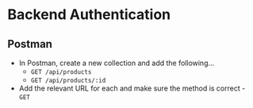 # Backend Authentication
## Postman
- In Postman, create a new collection and add the following...
  - `GET /api/products`
  - `GET /api/products/:id`
- Add the relevant URL for each and make sure the method is correct - `GET`
